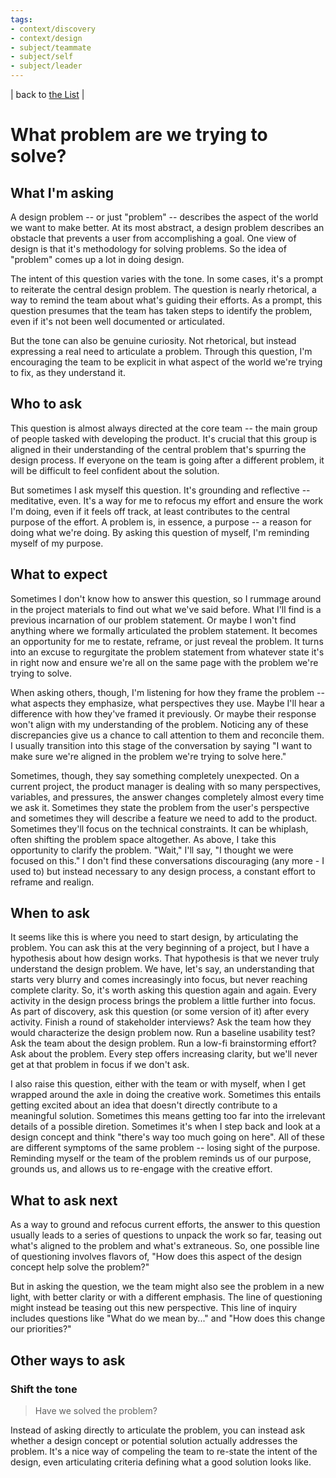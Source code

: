 ```yaml
---
tags:
- context/discovery
- context/design
- subject/teammate
- subject/self
- subject/leader
---
```


| back to [the List](index.md) |

# What problem are we trying to solve?

## What I'm asking
A design problem -- or just "problem" -- describes the aspect of the world we want to make better. At its most abstract, a design problem describes an obstacle that prevents a user from accomplishing a goal. One view of design is that it's methodology for solving problems. So the idea of "problem" comes up a lot in doing design.

The intent of this question varies with the tone. In some cases, it's a prompt to reiterate the central design problem. The question is nearly rhetorical, a way to remind the team about what's guiding their efforts. As a prompt, this question presumes that the team has taken steps to identify the problem, even if it's not been well documented or articulated.

But the tone can also be genuine curiosity. Not rhetorical, but instead expressing a real need to articulate a problem. Through this question, I'm encouraging the team to be explicit in what aspect of the world we're trying to fix, as they understand it. 

## Who to ask
This question is almost always directed at the core team -- the main group of people tasked with developing the product. It's crucial that this group is aligned in their understanding of the central problem that's spurring the design process. If everyone on the team is going after a different problem, it will be difficult to feel confident about the solution.

But sometimes I ask myself this question. It's grounding and reflective -- meditative, even. It's a way for me to refocus my effort and ensure the work I'm doing, even if it feels off track, at least contributes to the central purpose of the effort. A problem is, in essence, a purpose -- a reason for doing what we're doing. By asking this question of myself, I'm reminding myself of my purpose.

## What to expect
Sometimes I don't know how to answer this question, so I rummage around in the project materials to find out what we've said before. What I'll find is a previous incarnation of our problem statement. Or maybe I won't find anything where we formally articulated the problem statement. It becomes an opportunity for me to restate, reframe, or just reveal the problem. It turns into an excuse to regurgitate the problem statement from whatever state it's in right now and ensure we're all on the same page with the problem we're trying to solve.

When asking others, though, I'm listening for how they frame the problem -- what aspects they emphasize, what perspectives they use. Maybe I'll hear a difference with how they've framed it previously. Or maybe their response won't align with my understanding of the problem. Noticing  any of these discrepancies give us a chance to call attention to them and reconcile them. I usually transition into this stage of the conversation by saying "I want to make sure we're aligned in the problem we're trying to solve here."

Sometimes, though, they say something completely unexpected. On a current project, the product manager is dealing with so many perspectives, variables, and pressures, the answer changes completely almost every time we ask it. Sometimes they state the problem from the user's perspective and sometimes they will describe a feature we need to add to the product. Sometimes they'll focus on the technical constraints. It can be whiplash, often shifting the problem space altogether. As above, I take this opportunity to clarify the problem. "Wait," I'll say, "I thought we were focused on this." I don't find these conversations discouraging (any more - I used to) but instead necessary to any design process, a constant effort to reframe and realign.

## When to ask
It seems like this is where you need to start design, by articulating the problem. You can ask this at the very beginning of a project, but I have a hypothesis about how design works. That hypothesis is that we never truly understand the design problem. We have, let's say, an understanding that starts very blurry and comes increasingly into focus, but never reaching complete clarity. So, it's worth asking this question again and again. Every activity in the design process brings the problem a little further into focus. As part of discovery, ask this question (or some version of it) after every activity. Finish a round of stakeholder interviews? Ask the team how they would characterize the design problem now. Run a baseline usability test? Ask the team about the design problem. Run a low-fi brainstorming effort? Ask about the problem. Every step offers increasing clarity, but we'll never get at that problem in focus if we don't ask.

I also raise this question, either with the team or with myself, when I get wrapped around the axle  in doing the creative work. Sometimes this entails getting excited about an idea that doesn't directly contribute to a meaningful solution. Sometimes this means getting too far into the irrelevant details of a possible diretion. Sometimes it's when I step back and look at a design concept and think "there's way too much going on here". All of these are different symptoms of the same problem -- losing sight of the purpose. Reminding myself or the team of the problem reminds us of our purpose, grounds us, and allows us to re-engage with the creative effort.

## What to ask next
As a way to ground and refocus current efforts, the answer to this question usually leads to a series of questions to unpack the work so far, teasing out what's aligned to the problem and what's extraneous. So, one possible line of questioning involves flavors of, "How does this aspect of the design concept help solve the problem?"

But in asking the question, we the team might also see the problem in a new light, with better clarity or with a different emphasis. The line of questioning might instead be teasing out this new perspective. This line of inquiry includes questions like "What do we mean by..." and "How does this change our priorities?"

## Other ways to ask
### Shift the tone
> Have we solved the problem?

Instead of asking directly to articulate the problem, you can instead ask whether a design concept or potential solution actually addresses the problem. It's a nice way of compeling the team to re-state the intent of the design, even articulating criteria defining what a good solution looks like.